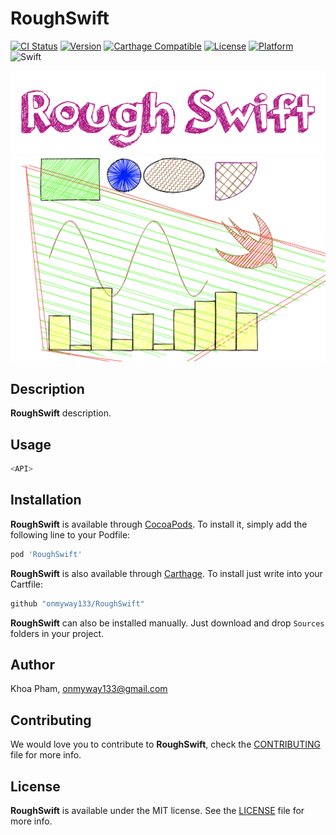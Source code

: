 # RoughSwift

[![CI Status](https://img.shields.io/circleci/project/github/onmyway133/RoughSwift.svg)](https://circleci.com/gh/onmyway133/RoughSwift)
[![Version](https://img.shields.io/cocoapods/v/RoughSwift.svg?style=flat)](http://cocoadocs.org/docsets/RoughSwift)
[![Carthage Compatible](https://img.shields.io/badge/Carthage-compatible-4BC51D.svg?style=flat)](https://github.com/Carthage/Carthage)
[![License](https://img.shields.io/cocoapods/l/RoughSwift.svg?style=flat)](http://cocoadocs.org/docsets/RoughSwift)
[![Platform](https://img.shields.io/cocoapods/p/RoughSwift.svg?style=flat)](http://cocoadocs.org/docsets/RoughSwift)
![Swift](https://img.shields.io/badge/%20in-swift%204.2-orange.svg)

![](Screenshots/s.png)
![](Screenshots/s1.png)

## Description

**RoughSwift** description.

## Usage

```swift
<API>
```

## Installation

**RoughSwift** is available through [CocoaPods](http://cocoapods.org). To install
it, simply add the following line to your Podfile:

```ruby
pod 'RoughSwift'
```

**RoughSwift** is also available through [Carthage](https://github.com/Carthage/Carthage).
To install just write into your Cartfile:

```ruby
github "onmyway133/RoughSwift"
```

**RoughSwift** can also be installed manually. Just download and drop `Sources` folders in your project.

## Author

Khoa Pham, onmyway133@gmail.com

## Contributing

We would love you to contribute to **RoughSwift**, check the [CONTRIBUTING](https://github.com/onmyway133/RoughSwift/blob/master/CONTRIBUTING.md) file for more info.

## License

**RoughSwift** is available under the MIT license. See the [LICENSE](https://github.com/onmyway133/RoughSwift/blob/master/LICENSE.md) file for more info.
